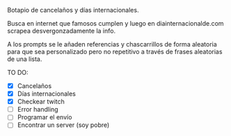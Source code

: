 Botapio de cancelaños y días internacionales.

Busca en internet que famosos cumplen y luego en diainternacionalde.com scrapea desvergonzadamente la info.

A los prompts se le añaden referencias y chascarrillos de forma aleatoria para que sea personalizado pero no repetitivo a través de frases aleatorias de una lista.

TO DO:
- [X] Cancelaños
- [X] Días internacionales
- [X] Checkear twitch
- [ ] Error handling
- [ ] Programar el envío
- [ ] Encontrar un server (soy pobre)
